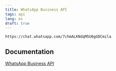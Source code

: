 ```yaml
---
title: WhatsApp Business API
tags: api
lang: es
draft: true
---
```


```http
https://chat.whatsapp.com/7chmALKNdqM5U6gGDCmila
```

## Documentation

[WhatsApp Business API](https://www.whatsapp.com/business/api)
